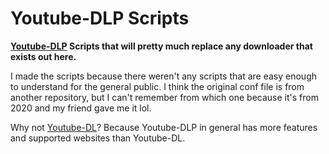 # Youtube-DLP Scripts
**[Youtube-DLP](https://github.com/yt-dlp/yt-dlp) Scripts that will pretty much replace any downloader that exists out here.**

I made the scripts because there weren't any scripts that are easy enough to understand for the general public.
I think the original conf file is from another repository, but I can't remember from which one because it's from 2020 and my friend gave me it lol.

Why not [Youtube-DL](https://github.com/ytdl-org/youtube-dl)? Because Youtube-DLP in general has more features and supported websites than Youtube-DL.
